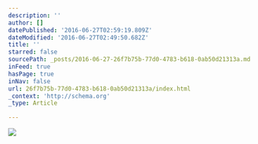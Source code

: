 ```yaml
---
description: ''
author: []
datePublished: '2016-06-27T02:59:19.809Z'
dateModified: '2016-06-27T02:49:50.682Z'
title: ''
starred: false
sourcePath: _posts/2016-06-27-26f7b75b-77d0-4783-b618-0ab50d21313a.md
inFeed: true
hasPage: true
inNav: false
url: 26f7b75b-77d0-4783-b618-0ab50d21313a/index.html
_context: 'http://schema.org'
_type: Article

---
```

![](https://the-grid-user-content.s3-us-west-2.amazonaws.com/1799e7db-28bd-4039-bc82-1c3eec22b3a7.png)